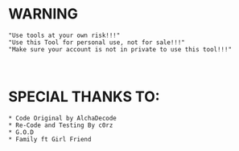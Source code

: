 
# WARNING
	"Use tools at your own risk!!!"
	"Use this Tool for personal use, not for sale!!!"
	"Make sure your account is not in private to use this tool!!!"
<br/>

# SPECIAL THANKS TO:
	* Code Original by AlchaDecode
	* Re-Code and Testing By c0rz
	* G.O.D
	* Family ft Girl Friend

